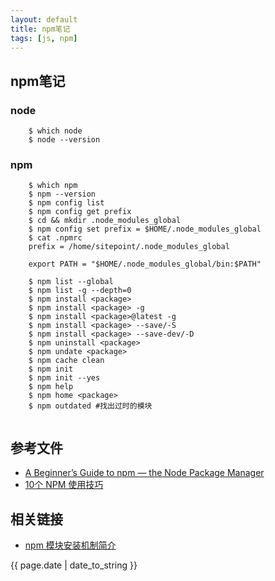 ```yaml
---
layout: default
title: npm笔记
tags: [js, npm]
---
```

## npm笔记

### node

```
	$ which node
	$ node --version
```

### npm 

```
	$ which npm
	$ npm --version
	$ npm config list
	$ npm config get prefix
	$ cd && mkdir .node_modules_global
	$ npm config set prefix = $HOME/.node_modules_global
	$ cat .npmrc
	prefix = /home/sitepoint/.node_modules_global
	
	export PATH = "$HOME/.node_modules_global/bin:$PATH"
	
	$ npm list --global
	$ npm list -g --depth=0
	$ npm install <package>
	$ npm install <package> -g
	$ npm install <package>@latest -g
	$ npm install <package> --save/-S
	$ npm install <package> --save-dev/-D
	$ npm uninstall <package>
	$ npm undate <package>
	$ npm cache clean
	$ npm init
	$ npm init --yes
	$ npm help
	$ npm home <package>
	$ npm outdated #找出过时的模块
	
```

## 参考文件
- [A Beginner’s Guide to npm — the Node Package Manager](https://www.sitepoint.com/beginners-guide-node-package-manager/)
- [10个 NPM 使用技巧](https://github.com/dwqs/blog/issues/40?hmsr=toutiao.io&utm_medium=toutiao.io&utm_source=toutiao.io)
## 相关链接
- [npm 模块安装机制简介](http://www.ruanyifeng.com/blog/2016/01/npm-install.html)
<p>{{ page.date | date_to_string }}</p>